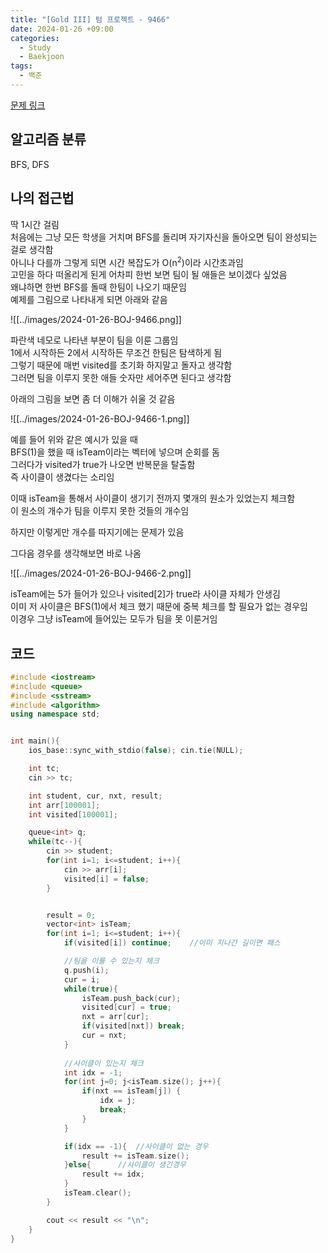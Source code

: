 ```yaml
---
title: "[Gold III] 텀 프로젝트 - 9466"
date: 2024-01-26 +09:00
categories:
  - Study
  - Baekjoon
tags:
  - 백준
---
```

[문제 링크](https://www.acmicpc.net/problem/9466)

## 알고리즘 분류
BFS, DFS

## 나의 접근법
딱 1시간 걸림   
처음에는 그냥 모든 학생을 거치며 BFS를 돌리며 자기자신을 돌아오면 팀이 완성되는 걸로 생각함   
아니나 다를까 그렇게 되면 시간 복잡도가 O(n<sup>2</sup>)이라 시간초과임    
고민을 하다 떠올리게 된게 어차피 한번 보면 팀이 될 애들은 보이겠다 싶었음    
왜냐하면 한번 BFS를 돌때 한팀이 나오기 때문임   
예제를 그림으로 나타내게 되면 아래와 같음

![[../images/2024-01-26-BOJ-9466.png]]

파란색 네모로 나타낸 부분이 팀을 이룬 그룹임  
1에서 시작하든 2에서 시작하든 무조건 한팀은 탐색하게 됨   
그렇기 때문에 매번 visited를 초기화 하지말고 돌자고 생각함   
그러면 팀을 이루지 못한 애들 숫자만 세어주면 된다고 생각함

아래의 그림을 보면 좀 더 이해가 쉬울 것 같음

![[../images/2024-01-26-BOJ-9466-1.png]]

예를 들어 위와 같은 예시가 있을 때   
BFS(1)을 했을 때 isTeam이라는 벡터에 넣으며 순회를 돔   
그러다가 visited가 true가 나오면 반복문을 탈출함   
즉 사이클이 생겼다는 소리임

이때 isTeam을 통해서 사이클이 생기기 전까지 몇개의 원소가 있었는지 체크함   
이 원소의 개수가 팀을 이루지 못한 것들의 개수임

하지만 이렇게만 개수를 따지기에는 문제가 있음

그다음 경우를 생각해보면 바로 나옴

![[../images/2024-01-26-BOJ-9466-2.png]]

isTeam에는 5가 들어가 있으나 visited[2]가 true라 사이클 자체가 안생김   
이미 저 사이클은 BFS(1)에서 체크 했기 때문에 중복 체크를 할 필요가 없는 경우임   
이경우 그냥 isTeam에 들어있는 모두가 팀을 못 이룬거임

## 코드
```c++
#include <iostream>
#include <queue>
#include <sstream>
#include <algorithm>
using namespace std;


int main(){
    ios_base::sync_with_stdio(false); cin.tie(NULL);

    int tc;
    cin >> tc;

    int student, cur, nxt, result;
    int arr[100001];
    int visited[100001];

    queue<int> q;
    while(tc--){
        cin >> student;
        for(int i=1; i<=student; i++){
            cin >> arr[i];
            visited[i] = false;
        }


        result = 0;
        vector<int> isTeam;
        for(int i=1; i<=student; i++){
            if(visited[i]) continue;    //이미 지나간 길이면 패스

            //팀을 이룰 수 있는지 체크
            q.push(i);
            cur = i;
            while(true){
                isTeam.push_back(cur);
                visited[cur] = true;
                nxt = arr[cur];
                if(visited[nxt]) break;
                cur = nxt;
            }
            
            //사이클이 있는지 체크
            int idx = -1;
            for(int j=0; j<isTeam.size(); j++){
                if(nxt == isTeam[j]) {
                    idx = j;
                    break;
                }
            }

            if(idx == -1){  //사이클이 없는 경우
                result += isTeam.size();
            }else{      //사이클이 생긴경우
                result += idx;
            }
            isTeam.clear();
        }

        cout << result << "\n";
    }
}

```